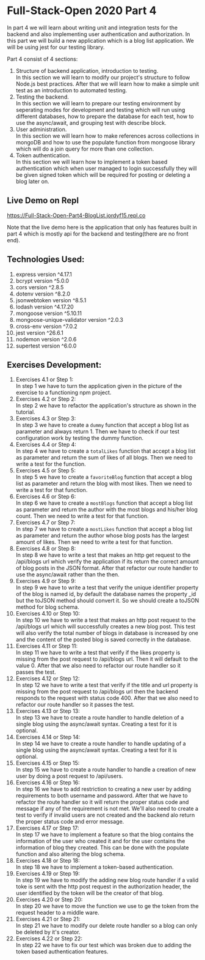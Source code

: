 # Full-Stack-Open 2020 Part 4
In part 4 we will learn about writing unit and integration tests for the backend and also implementing user authentication and authorization. In this part we will build a new application which is a blog list application. We will be using jest for our testing library.    

Part 4 consist of 4 sections:  
1. Structure of backend application, introduction to testing.  
In this section we will learn to modify our project's structure to follow Node.js best practices. After that we will learn how to make a simple unit test as an introduction to automated testing.
2. Testing the backend.  
In this section we will learn to prepare our testing environment by seperating modes for development and testing which will run using different databases, how to prepare the database for each test, how to use the async/await, and grouping test with describe block. 
3. User administration.  
In this section we will learn how to make references across collections in mongoDB and how to use the populate function from mongoose library which will do a join query for more than one collection.
4. Token authentication.  
In this section we will learn how to implement a token based authentication which when user managed to login successfully they will be given signed token which will be required for posting or deleting a blog later on.

## Live Demo on Repl
https://Full-Stack-Open-Part4-BlogList.jordyf15.repl.co

Note that the live demo here is the application that only has features built in part 4 which is mostly api for the backend and testing(there are no front end).
## Technologies Used:
1. express version ^4.17.1
2. bcrypt version ^5.0.0
3. cors version ^2.8.5
4. dotenv version ^8.2.0
5. jsonwebtoken version ^8.5.1
6. lodash version ^4.17.20
7. mongoose version ^5.10.11
8. mongoose-unique-validator version ^2.0.3
9. cross-env version ^7.0.2
10. jest version ^26.6.1
11. nodemon version ^2.0.6
12. supertest version ^6.0.0

## Exercises Development:
1. Exercises 4.1 or Step 1:  
In step 1 we have to turn the application given in the picture of the exercise to a functioning npm project.
2. Exercises 4.2 or Step 2:  
In step 2 we have to refactor the application's structure as shown in the tutorial.
3. Exercises 4.3 or Step 3:  
In step 3 we have to create a `dummy` function that accept a blog list as parameter and always return 1. Then we have to check if our test configuration work by testing the dummy function.
4. Exercises 4.4 or Step 4:  
In step 4 we have to create a `totalLikes` function that accept a blog list as parameter and return the sum of likes of all blogs. Then we need to write a test for the function.
5. Exercises 4.5 or Step 5:  
In step 5 we have to create a `favoriteBlog` function that accept a blog list as parameter and return the blog with most likes. Then we need to write a test for that function.
6. Exercises 4.6 or Step 6:  
In step 6 we have to create a `mostBlogs` function that accept a blog list as parameter and return the author with the most blogs and his/her blog count. Then we need to write a test for that function.
7. Exercises 4.7 or Step 7:  
In step 7 we have to create a `mostLikes` function that accept a blog list as parameter and return the author whose blog posts has the largest amount of likes. Then we need to write a test for that function.
8. Exercises 4.8 or Step 8:  
In step 8 we have to write a test that makes an http get request to the /api/blogs url which verify the application if its return the correct amount of blog posts in the JSON format. After that refactor our route handler to use the async/await rather than the then.
9. Exercises 4.9 or Step 9:  
In step 9 we have to write a test that verify the unique identifier property of the blog is named id, by default the database names the property _id but the toJSON method should convert it. So we should create a toJSON method for blog schema.
10. Exercises 4.10 or Step 10:  
In step 10 we have to write a test that makes an http post request to the /api/blogs url which will successfully creates a new blog post. This test will also verify the total number of blogs in database is increased by one and the content of the posted blog is saved correctly in the database.
11. Exercises 4.11 or Step 11:  
In step 11 we have to write a test that verify if the likes property is missing from the post request to /api/blogs url. Then it will default to the value 0. After that we also need to refactor our route handler so it passes the test.
12. Exercises 4.12 or Step 12:  
In step 12 we have to write a test that verify if the title and url property is missing from the post request to /api/blogs url then the backend responds to the request with status code 400. After that we also need to refactor our route handler so it passes the test.
13. Exercises 4.13 or Step 13:  
In step 13 we have to create a route handler to handle deletion of a single blog using the async/await syntax. Creating a test for it is optional.
14. Exercises 4.14 or Step 14:  
In step 14 we have to create a route handler to handle updating of a single blog using the async/await syntax. Creating a test for it is optional.
15. Exercises 4.15 or Step 15:  
In step 15 we have to create a route handler to handle a creation of new user by doing a post request to /api/users.
16. Exercises 4.16 or Step 16:  
In step 16 we have to add restriction to creating a new user by adding requirements to both username and password. After that we have to refactor the route handler so it will return the proper status code and message if any of the requirement is not met. We'll also need to create a test to verify if invalid users are not created and the backend alo return the proper status code and error message.
17. Exercises 4.17 or Step 17:  
In step 17 we have to implement a feature so that the blog contains the information of the user who created it and for the user contains the information of blog they created. This can be done with the populate function and also altering the blog schema.
18. Exercises 4.18 or Step 18:  
In step 18 we have to implement a token-based authentication.
19. Exercises 4.19 or Step 19:  
In step 19 we have to modify the adding new blog route handler if a valid toke is sent with the http post request in the authorization header, the user identified by the token will be the creator of that blog.
20. Exercises 4.20 or Step 20:  
In step 20 we have to move the function we use to ge the token from the request header to a middle ware.
21. Exercises 4.21 or Step 21:  
In step 21 we have to modify our delete route handler so a blog can only be deleted by it's creator.
22. Exercises 4.22 or Step 22:  
In step 22 we have to fix our test which was broken due to adding the token based authentication features.



